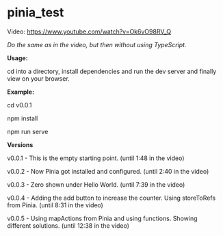 # pinia_test

Video:  https://www.youtube.com/watch?v=Ok6vO98RV_Q

*Do the same as in the video, but then without using TypeScript.*

**Usage:**

cd into a directory, install dependencies and run the dev server and finally view on your browser.

**Example:**

cd v0.0.1

npm install

npm run serve

**Versions**

v0.0.1 - This is the empty starting point. (until 1:48 in the video)

v0.0.2 - Now Pinia got installed and configured. (until 2:40 in the video)

v0.0.3 - Zero shown under Hello World. (until 7:39 in the video)

v0.0.4 - Adding the add button to increase the counter. Using storeToRefs from Pinia. (until 8:31 in the video)

v0.0.5 - Using mapActions from Pinia and using functions. Showing different solutions. (until 12:38 in the video)

